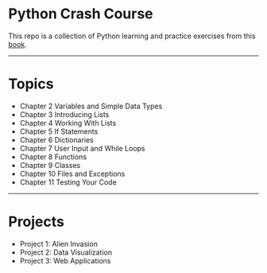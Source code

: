# Python Crash Course

This repo is a collection of Python learning and practice exercises from this [book](http://bedford-computing.co.uk/learning/wp-content/uploads/2015/10/No.Starch.Python.Oct_.2015.ISBN_.1593276036.pdf).

---

# Topics

* Chapter 2 Variables and Simple Data Types
* Chapter 3 Introducing Lists
* Chapter 4 Working With Lists
* Chapter 5 If Statements
* Chapter 6 Dictionaries
* Chapter 7 User Input and While Loops
* Chapter 8 Functions
* Chapter 9 Classes
* Chapter 10 Files and Exceptions
* Chapter 11 Testing Your Code

---

# Projects

* Project 1: Alien Invasion
* Project 2: Data Visualization
* Project 3: Web Applications